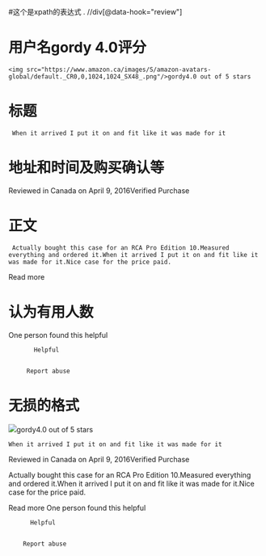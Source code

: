 #这个是xpath的表达式 .
    //div[@data-hook="review"]


# 用户名gordy 4.0评分
    <img src="https://www.amazon.ca/images/S/amazon-avatars-global/default._CR0,0,1024,1024_SX48_.png"/>gordy4.0 out of 5 stars

  
# 标题
     When it arrived I put it on and fit like it was made for it
# 地址和时间及购买确认等
 Reviewed in Canada on April 9, 2016Verified Purchase
# 正文
 
     Actually bought this case for an RCA Pro Edition 10.Measured everything and ordered it.When it arrived I put it on and fit like it was made for it.Nice case for the price paid.
 Read more
# 认为有用人数
   One person found this helpful
     
           Helpful
     
 
         Report abuse

# 无损的格式
<img src="https://www.amazon.ca/images/S/amazon-avatars-global/default._CR0,0,1024,1024_SX48_.png"/>gordy4.0 out of 5 stars

  
    When it arrived I put it on and fit like it was made for it
  
Reviewed in Canada on April 9, 2016Verified Purchase

    
  Actually bought this case for an RCA Pro Edition 10.Measured everything and ordered it.When it arrived I put it on and fit like it was made for it.Nice case for the price paid.
  
  
Read more
  One person found this helpful
      
          Helpful
      
  
        Report abuse
  
